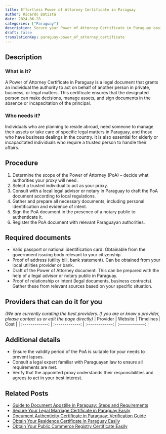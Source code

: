```yaml
---
title: Effortless Power of Attorney Certificate in Paraguay
author: Ricardo Batista
date: 2024-06-28
categories: ["Paraguay"]
description: Secure your Power of Attorney Certificate in Paraguay easily. Quick, efficient, and hassle-free services for your legal needs.
draft: false
translationKey: paraguay-power_of_attorney_certificate
---
```


## Description
### What is it?
A Power of Attorney Certificate in Paraguay is a legal document that grants an individual the authority to act on behalf of another person in private, business, or legal matters. This certificate ensures that the designated person can make decisions, manage assets, and sign documents in the absence or incapacitation of the principal.

### Who needs it?
Individuals who are planning to reside abroad, need someone to manage their assets or take care of specific legal matters in Paraguay, and those who have business dealings in the country. It is also essential for elderly or incapacitated individuals who require a trusted person to handle their affairs.

## Procedure

1. Determine the scope of the Power of Attorney (PoA) – decide what authorities your proxy will need.
2. Select a trusted individual to act as your proxy.
3. Consult with a local legal advisor or notary in Paraguay to draft the PoA document according to local regulations.
4. Gather and prepare all necessary documents, including personal identification and evidence of intent.
5. Sign the PoA document in the presence of a notary public to authenticate it.
6. Register the PoA document with relevant Paraguayan authorities.


## Required documents

- Valid passport or national identification card. Obtainable from the government issuing body relevant to your citizenship.
- Proof of address (utility bill, bank statement). Can be obtained from your local utilities provider or bank.
- Draft of the Power of Attorney document. This can be prepared with the help of a legal advisor or notary public in Paraguay.
- Proof of relationship or intent (legal documents, business contracts). Gather these from relevant sources based on your specific situation.


## Providers that can do it for you
_(We are currently curating the best providers. If you are or know a provider, please contact us or edit the page directly)_
| Provider        |     Website     |     Timelines    |       Cost      |
| :-------------: | :-------------: |  :-------------: | :-------------: |

## Additional details

- Ensure the validity period of the PoA is suitable for your needs to prevent lapses.
- Consult a legal expert familiar with Paraguayan law to ensure all requirements are met.
- Verify that the appointed proxy understands their responsibilities and agrees to act in your best interest.




## Related Posts

- [Guide to Document Apostille in Paraguay: Steps and Requirements](https://tramitit.com/guides/paraguay/document_apostille/)
- [Secure Your Legal Marriage Certificate in Paraguay Easily](https://tramitit.com/guides/paraguay/marriage_certificate/)
- [Document Authenticity Certificate in Paraguay: Verification Guide](https://tramitit.com/guides/paraguay/document_authenticity_certificate/)
- [Obtain Your Residence Certificate in Paraguay Easily](https://tramitit.com/guides/paraguay/residence_certificate/)
- [Obtain Your Public Commerce Registry Certificate Easily](https://tramitit.com/guides/paraguay/public_commerce_registry_certificate/)